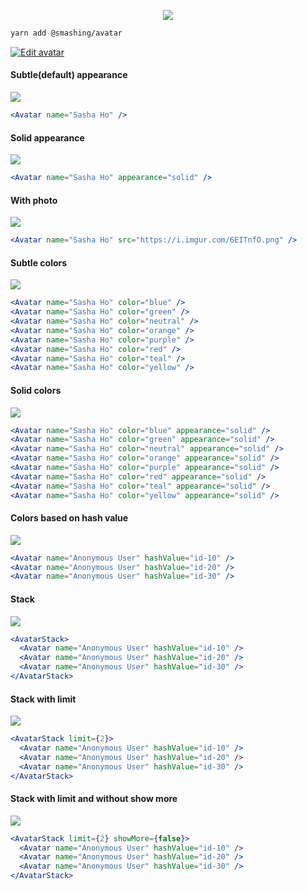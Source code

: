 <p align="center">
  <img src="https://i.imgur.com/dZGaYSr.png" />
</p>

```sh
yarn add @smashing/avatar
```

[![Edit avatar](https://codesandbox.io/static/img/play-codesandbox.svg)](https://codesandbox.io/s/smashingavatar-yov92?fontsize=14)

#### Subtle(default) appearance

![](https://i.imgur.com/YjcCils.png)

```jsx
<Avatar name="Sasha Ho" />
```

#### Solid appearance

![](https://i.imgur.com/C9R6lGt.png)

```jsx
<Avatar name="Sasha Ho" appearance="solid" />
```

#### With photo

![](https://i.imgur.com/m39Q4TY.png)

```jsx
<Avatar name="Sasha Ho" src="https://i.imgur.com/6EITnfO.png" />
```

#### Subtle colors

![](https://i.imgur.com/fuTL5xX.png)

```jsx
<Avatar name="Sasha Ho" color="blue" />
<Avatar name="Sasha Ho" color="green" />
<Avatar name="Sasha Ho" color="neutral" />
<Avatar name="Sasha Ho" color="orange" />
<Avatar name="Sasha Ho" color="purple" />
<Avatar name="Sasha Ho" color="red" />
<Avatar name="Sasha Ho" color="teal" />
<Avatar name="Sasha Ho" color="yellow" />
```

#### Solid colors

![](https://i.imgur.com/bGFCU8V.png)

```jsx
<Avatar name="Sasha Ho" color="blue" appearance="solid" />
<Avatar name="Sasha Ho" color="green" appearance="solid" />
<Avatar name="Sasha Ho" color="neutral" appearance="solid" />
<Avatar name="Sasha Ho" color="orange" appearance="solid" />
<Avatar name="Sasha Ho" color="purple" appearance="solid" />
<Avatar name="Sasha Ho" color="red" appearance="solid" />
<Avatar name="Sasha Ho" color="teal" appearance="solid" />
<Avatar name="Sasha Ho" color="yellow" appearance="solid" />
```

#### Colors based on hash value

![](https://i.imgur.com/eihWCEZ.png)

```jsx
<Avatar name="Anonymous User" hashValue="id-10" />
<Avatar name="Anonymous User" hashValue="id-20" />
<Avatar name="Anonymous User" hashValue="id-30" />
```

#### Stack

![](https://i.imgur.com/ph34WbX.png)

```jsx
<AvatarStack>
  <Avatar name="Anonymous User" hashValue="id-10" />
  <Avatar name="Anonymous User" hashValue="id-20" />
  <Avatar name="Anonymous User" hashValue="id-30" />
</AvatarStack>
```

#### Stack with limit

![](https://i.imgur.com/4yRQhfR.png)

```jsx
<AvatarStack limit={2}>
  <Avatar name="Anonymous User" hashValue="id-10" />
  <Avatar name="Anonymous User" hashValue="id-20" />
  <Avatar name="Anonymous User" hashValue="id-30" />
</AvatarStack>
```

#### Stack with limit and without show more

![](https://i.imgur.com/zScitHY.png)

```jsx
<AvatarStack limit={2} showMore={false}>
  <Avatar name="Anonymous User" hashValue="id-10" />
  <Avatar name="Anonymous User" hashValue="id-20" />
  <Avatar name="Anonymous User" hashValue="id-30" />
</AvatarStack>
```

